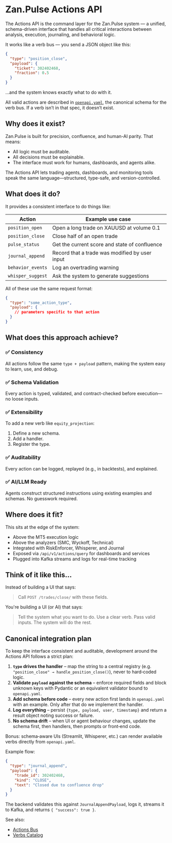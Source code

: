 Zan.Pulse Actions API
=====================

The Actions API is the command layer for the Zan.Pulse system — a unified, schema-driven interface that handles all critical interactions between analysis, execution, journaling, and behavioral logic.

It works like a verb bus — you send a JSON object like this:

```json
{
  "type": "position_close",
  "payload": {
    "ticket": 302402468,
    "fraction": 0.5
  }
}
```

…and the system knows exactly what to do with it.

All valid actions are described in [`openapi.yaml`](../openapi.yaml), the
canonical schema for the verb bus. If a verb isn’t in that spec, it doesn’t
exist.

Why does it exist?
------------------
Zan.Pulse is built for precision, confluence, and human-AI parity. That means:

- All logic must be auditable.
- All decisions must be explainable.
- The interface must work for humans, dashboards, and agents alike.

The Actions API lets trading agents, dashboards, and monitoring tools speak the same language—structured, type-safe, and version-controlled.

What does it do?
----------------
It provides a consistent interface to do things like:

| Action | Example use case |
| ------ | ---------------- |
| `position_open` | Open a long trade on XAUUSD at volume 0.1 |
| `position_close` | Close half of an open trade |
| `pulse_status` | Get the current score and state of confluence |
| `journal_append` | Record that a trade was modified by user input |
| `behavior_events` | Log an overtrading warning |
| `whisper_suggest` | Ask the system to generate suggestions |

All of these use the same request format:

```json
{
  "type": "some_action_type",
  "payload": {
    // parameters specific to that action
  }
}
```

What does this approach achieve?
--------------------------------

### ✅ Consistency
All actions follow the same `type + payload` pattern, making the system easy to learn, use, and debug.

### ✅ Schema Validation
Every action is typed, validated, and contract-checked before execution—no loose inputs.

### ✅ Extensibility
To add a new verb like `equity_projection`:

1. Define a new schema.
2. Add a handler.
3. Register the type.

### ✅ Auditability
Every action can be logged, replayed (e.g., in backtests), and explained.

### ✅ AI/LLM Ready
Agents construct structured instructions using existing examples and schemas. No guesswork required.

Where does it fit?
------------------
This sits at the edge of the system:

- Above the MT5 execution logic
- Above the analyzers (SMC, Wyckoff, Technical)
- Integrated with RiskEnforcer, Whisperer, and Journal
- Exposed via `/api/v1/actions/query` for dashboards and services
- Plugged into Kafka streams and logs for real-time tracking

Think of it like this…
---------------------
Instead of building a UI that says:

> Call `POST /trades/close/` with these fields.

You're building a UI (or AI) that says:

> Tell the system what you want to do. Use a clear verb. Pass valid inputs. The system will do the rest.
 

Canonical integration plan
--------------------------
To keep the interface consistent and auditable, development around the Actions
API follows a strict plan:

1. **`type` drives the handler** – map the string to a central registry (e.g.
   `"position_close" → handle_position_close()`), never to hard‑coded logic.
2. **Validate `payload` against the schema** – enforce required fields and block
   unknown keys with Pydantic or an equivalent validator bound to
   `openapi.yaml`.
3. **Add schema before code** – every new action first lands in
   `openapi.yaml` with an example. Only after that do we implement the handler.
4. **Log everything** – persist `{type, payload, user, timestamp}` and return a
   result object noting success or failure.
5. **No schema drift** – when UI or agent behaviour changes, update the schema
   first, then handlers, then prompts or front‑end code.

Bonus: schema‑aware UIs (Streamlit, Whisperer, etc.) can render available verbs
directly from `openapi.yaml`.

Example flow:

```json
{
  "type": "journal_append",
  "payload": {
    "trade_id": 302402468,
    "kind": "CLOSE",
    "text": "Closed due to confluence drop"
  }
}
```

The backend validates this against `JournalAppendPayload`, logs it, streams it
to Kafka, and returns `{ "success": true }`.

See also:
- [Actions Bus](ACTIONS_BUS.md)
- [Verbs Catalog](VERBS_CATALOG.md)

